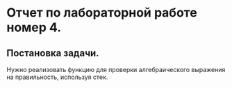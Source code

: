 # Отчет по лабораторной работе номер 4.
## Постановка задачи.
Нужно реализовать функцию для проверки алгебраического выражения на правильность, используя стек.
